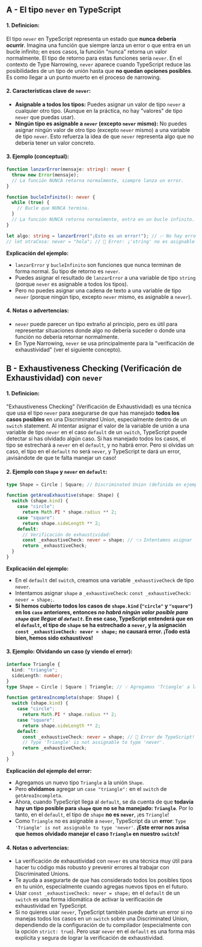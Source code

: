 ## A - El tipo `never` en TypeScript

#### 1. **Definicion:**

El tipo `never` en TypeScript representa un estado que **nunca debería ocurrir**. Imagina una función que siempre lanza un error o que entra en un bucle infinito; en esos casos, la función "nunca" retorna un valor normalmente. El tipo de retorno para estas funciones sería `never`. En el contexto de Type Narrowing, `never` aparece cuando TypeScript reduce las posibilidades de un tipo de unión hasta que **no quedan opciones posibles**. Es como llegar a un punto muerto en el proceso de narrowing.

#### 2. **Características clave de `never`:**

- **Asignable a todos los tipos:** Puedes asignar un valor de tipo `never` a cualquier otro tipo. (Aunque en la práctica, no hay "valores" de tipo `never` que puedas usar).
- **Ningún tipo es asignable a `never` (excepto `never` mismo):** No puedes asignar ningún valor de otro tipo (excepto `never` mismo) a una variable de tipo `never`. Esto refuerza la idea de que `never` representa algo que no debería tener un valor concreto.

#### 3. **Ejemplo (conceptual):**

```typescript
function lanzarError(mensaje: string): never {
  throw new Error(mensaje);
  // La función NUNCA retorna normalmente, siempre lanza un error.
}

function bucleInfinito(): never {
  while (true) {
    // Bucle que NUNCA termina.
  }
  // La función NUNCA retorna normalmente, entra en un bucle infinito.
}

let algo: string = lanzarError("¡Esto es un error!"); // ✅ No hay error de tipo, 'never' es asignable a 'string'
// let otraCosa: never = "hola"; // 🚨 Error: ¡'string' no es asignable a 'never'!
```

**Explicación del ejemplo:**

- `lanzarError` y `bucleInfinito` son funciones que nunca terminan de forma normal. Su tipo de retorno es `never`.
- Puedes asignar el resultado de `lanzarError` a una variable de tipo `string` (porque `never` es asignable a todos los tipos).
- Pero no puedes asignar una cadena de texto a una variable de tipo `never` (porque ningún tipo, excepto `never` mismo, es asignable a `never`).

#### 4. **Notas o advertencias:**

- `never` puede parecer un tipo extraño al principio, pero es útil para representar situaciones donde algo no debería suceder o donde una función no debería retornar normalmente.
- En Type Narrowing, `never` se usa principalmente para la "verificación de exhaustividad" (ver el siguiente concepto).

## B - Exhaustiveness Checking (Verificación de Exhaustividad) con `never`

#### 1. **Definicion:**

"Exhaustiveness Checking" (Verificación de Exhaustividad) es una técnica que usa el tipo `never` para asegurarse de que has manejado **todos los casos posibles** en una Discriminated Union, especialmente dentro de un `switch` statement. Al intentar asignar el valor de la variable de unión a una variable de tipo `never` en el caso `default` de un `switch`, TypeScript puede detectar si has olvidado algún caso. Si has manejado todos los casos, el tipo se estrechará a `never` en el `default`, y no habrá error. Pero si olvidas un caso, el tipo en el `default` no será `never`, y TypeScript te dará un error, ¡avisándote de que te falta manejar un caso!

#### 2. **Ejemplo con `Shape` y `never` en `default`:**

```typescript
type Shape = Circle | Square; // Discriminated Union (definida en ejemplos anteriores)

function getAreaExhaustive(shape: Shape) {
  switch (shape.kind) {
    case "circle":
      return Math.PI * shape.radius ** 2;
    case "square":
      return shape.sideLength ** 2;
    default:
      // Verificación de exhaustividad:
      const _exhaustiveCheck: never = shape; // 👈 Intentamos asignar 'shape' a 'never'
      return _exhaustiveCheck;
  }
}
```

**Explicación del ejemplo:**

- En el `default` del `switch`, creamos una variable `_exhaustiveCheck` de tipo `never`.
- Intentamos asignar `shape` a `_exhaustiveCheck`: `const _exhaustiveCheck: never = shape;`.
- **Si hemos cubierto todos los casos de `shape.kind` (`"circle"` y `"square"`) en los `case` anteriores, entonces _no habrá ningún valor posible para `shape` que llegue al `default`_. En ese caso, TypeScript entenderá que en el `default`, el tipo de `shape` se ha estrechado a `never`, y la asignación `const _exhaustiveCheck: never = shape;` **no causará error**. ¡Todo está bien, hemos sido exhaustivos!**

#### 3. **Ejemplo: Olvidando un caso (y viendo el error):**

```typescript
interface Triangle {
  kind: "triangle";
  sideLength: number;
}
type Shape = Circle | Square | Triangle; // 💡 Agregamos 'Triangle' a la unión

function getAreaIncompleta(shape: Shape) {
  switch (shape.kind) {
    case "circle":
      return Math.PI * shape.radius ** 2;
    case "square":
      return shape.sideLength ** 2;
    default:
      const _exhaustiveCheck: never = shape; // 🚨 Error de TypeScript!
      // Type 'Triangle' is not assignable to type 'never'.
      return _exhaustiveCheck;
  }
}
```

**Explicación del ejemplo del error:**

- Agregamos un nuevo tipo `Triangle` a la unión `Shape`.
- Pero **olvidamos** agregar un `case "triangle":` en el `switch` de `getAreaIncompleta`.
- Ahora, cuando TypeScript llega al `default`, se da cuenta de que **todavía hay un tipo posible para `shape` que no se ha manejado: `Triangle`**. Por lo tanto, en el `default`, el tipo de `shape` **no es `never`**, ¡es `Triangle`!
- Como `Triangle` no es asignable a `never`, TypeScript da un **error**: `Type 'Triangle' is not assignable to type 'never'`. **¡Este error nos avisa que hemos olvidado manejar el caso `Triangle` en nuestro `switch`!**

#### 4. **Notas o advertencias:**

- La verificación de exhaustividad con `never` es una técnica muy útil para hacer tu código más robusto y prevenir errores al trabajar con Discriminated Unions.
- Te ayuda a asegurarte de que has considerado todos los posibles tipos en tu unión, especialmente cuando agregas nuevos tipos en el futuro.
- Usar `const _exhaustiveCheck: never = shape;` en el `default` de un `switch` es una forma idiomática de activar la verificación de exhaustividad en TypeScript.
- Si no quieres usar `never`, TypeScript también puede darte un error si no manejas todos los casos en un `switch` sobre una Discriminated Union, dependiendo de la configuración de tu compilador (especialmente con la opción `strict: true`). Pero usar `never` en el `default` es una forma más explícita y segura de lograr la verificación de exhaustividad.
